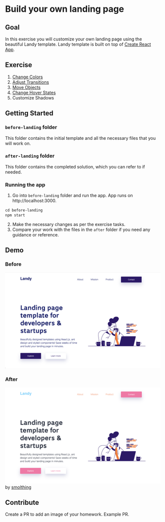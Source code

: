 # Build your own landing page

## Goal
In this exercise you will customize your own landing page using the beautiful Landy template. Landy template is built on top of [Create React App](https://create-react-app.dev/).

## Exercise
1. [Change Colors](https://github.com/smolthing/landing-page-landy/commit/8dee3f7bb0b5fe8b7b7d3ea6715ee6d24bf1ba8a)
1. [Adjust Transitions](https://github.com/smolthing/landing-page-landy/commit/adf430015e4110db7bd1881c62fd4853ae9dbc18)
1. [Move Objects](https://github.com/smolthing/landing-page-landy/commit/859ec5c9bc6ec9cc8cf1ae2c6ce89440c311c19d)
1. [Change Hover States](https://github.com/smolthing/landing-page-landy/commit/6db799f8a4e08b5c53ea2b91fe678f5101dcea5f)
1. Customize Shadows

## Getting Started
### `before-landing` folder
This folder contains the initial template and all the necessary files that you will work on.

### `after-landing` folder
This folder contains the completed solution, which you can refer to if needed.

### Running the app
1. Go into `before-landing` folder and run the app. App runs on http://localhost:3000.
```
cd before-landing
npm start
```
2. Make the necessary changes as per the exercise tasks.
3. Compare your work with the files in the `after` folder if you need any guidance or reference.

## Demo
### Before
![](./images/landy.png)
### After
![](./images/landy-change-color.png)
by [smolthing](https://www.youtube.com/@smolthing)

## Contribute
Create a PR to add an image of your homework. Example PR.
